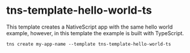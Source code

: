# tns-template-hello-world-ts

This template creates a NativeScript app with the same hello world example,
however, in this template the example is built with TypeScript.

```
tns create my-app-name --template tns-template-hello-world-ts
```
